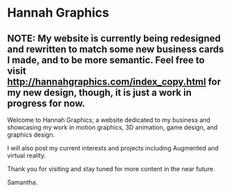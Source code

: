 # Hannah Graphics

NOTE: My website is currently being redesigned and rewritten to match some new business cards I made, and to be more semantic.
Feel free to visit http://hannahgraphics.com/index_copy.html for my new design, though, it is just a work in progress for now.
---
Welcome to Hannah Graphics; a website dedicated to my business and showcasing my work in motion graphics, 3D animation, game design, and graphics design.

I will also post my current interests and projects including Augmented and virtual reality.

Thank you for visiting and stay tuned for more content in the near future.

Samantha.
